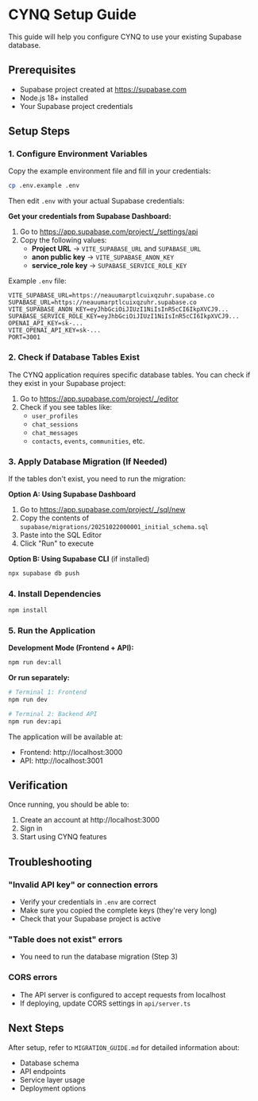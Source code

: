 # CYNQ Setup Guide

This guide will help you configure CYNQ to use your existing Supabase database.

## Prerequisites

- Supabase project created at https://supabase.com
- Node.js 18+ installed
- Your Supabase project credentials

## Setup Steps

### 1. Configure Environment Variables

Copy the example environment file and fill in your credentials:

```bash
cp .env.example .env
```

Then edit `.env` with your actual Supabase credentials:

**Get your credentials from Supabase Dashboard:**
1. Go to https://app.supabase.com/project/_/settings/api
2. Copy the following values:
   - **Project URL** → `VITE_SUPABASE_URL` and `SUPABASE_URL`
   - **anon public key** → `VITE_SUPABASE_ANON_KEY`
   - **service_role key** → `SUPABASE_SERVICE_ROLE_KEY`

Example `.env` file:
```
VITE_SUPABASE_URL=https://neauumarptlcuixqzuhr.supabase.co
SUPABASE_URL=https://neauumarptlcuixqzuhr.supabase.co
VITE_SUPABASE_ANON_KEY=eyJhbGciOiJIUzI1NiIsInR5cCI6IkpXVCJ9...
SUPABASE_SERVICE_ROLE_KEY=eyJhbGciOiJIUzI1NiIsInR5cCI6IkpXVCJ9...
OPENAI_API_KEY=sk-...
VITE_OPENAI_API_KEY=sk-...
PORT=3001
```

### 2. Check if Database Tables Exist

The CYNQ application requires specific database tables. You can check if they exist in your Supabase project:

1. Go to https://app.supabase.com/project/_/editor
2. Check if you see tables like:
   - `user_profiles`
   - `chat_sessions`
   - `chat_messages`
   - `contacts`, `events`, `communities`, etc.

### 3. Apply Database Migration (If Needed)

If the tables don't exist, you need to run the migration:

**Option A: Using Supabase Dashboard**
1. Go to https://app.supabase.com/project/_/sql/new
2. Copy the contents of `supabase/migrations/20251022000001_initial_schema.sql`
3. Paste into the SQL Editor
4. Click "Run" to execute

**Option B: Using Supabase CLI** (if installed)
```bash
npx supabase db push
```

### 4. Install Dependencies

```bash
npm install
```

### 5. Run the Application

**Development Mode (Frontend + API):**
```bash
npm run dev:all
```

**Or run separately:**
```bash
# Terminal 1: Frontend
npm run dev

# Terminal 2: Backend API
npm run dev:api
```

The application will be available at:
- Frontend: http://localhost:3000
- API: http://localhost:3001

## Verification

Once running, you should be able to:
1. Create an account at http://localhost:3000
2. Sign in
3. Start using CYNQ features

## Troubleshooting

### "Invalid API key" or connection errors
- Verify your credentials in `.env` are correct
- Make sure you copied the complete keys (they're very long)
- Check that your Supabase project is active

### "Table does not exist" errors
- You need to run the database migration (Step 3)

### CORS errors
- The API server is configured to accept requests from localhost
- If deploying, update CORS settings in `api/server.ts`

## Next Steps

After setup, refer to `MIGRATION_GUIDE.md` for detailed information about:
- Database schema
- API endpoints
- Service layer usage
- Deployment options

